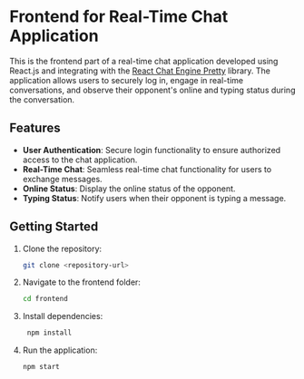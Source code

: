 # Frontend for Real-Time Chat Application

This is the frontend part of a real-time chat application developed using React.js and integrating with the [React Chat Engine Pretty](https://www.npmjs.com/package/react-chat-engine-pretty) library. The application allows users to securely log in, engage in real-time conversations, and observe their opponent's online and typing status during the conversation.

## Features

- **User Authentication**: Secure login functionality to ensure authorized access to the chat application.
- **Real-Time Chat**: Seamless real-time chat functionality for users to exchange messages.
- **Online Status**: Display the online status of the opponent.
- **Typing Status**: Notify users when their opponent is typing a message.

## Getting Started

1. Clone the repository:

   ```bash
   git clone <repository-url>

2. Navigate to the frontend folder:
   ```bash
   cd frontend

3. Install dependencies:
   ```bash
    npm install

4. Run the application:
   ```bash
   npm start


  
